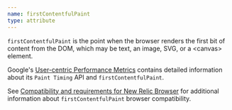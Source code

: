 ```yaml
---
name: firstContentfulPaint
type: attribute
---
```


`firstContentfulPaint` is the point when the browser renders the first bit of content from the DOM, which may be text, an image, SVG, or a &lt;canvas&gt; element.

Google's [User-centric Performance Metrics](https://developers.google.com/web/fundamentals/performance/user-centric-performance-metrics) contains detailed information about its `Paint Timing` API and `firstContentfulPaint`.

See [Compatibility and requirements for New Relic Browser](/docs/browser/new-relic-browser/getting-started/compatibility-requirements-new-relic-browser#browser-types) for additional information about `firstContentfulPaint` browser compatibility.